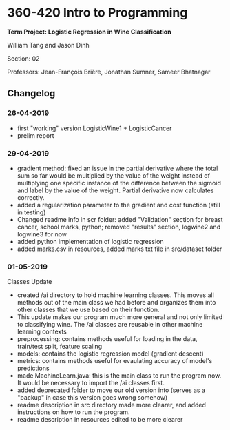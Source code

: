 # 360-420 Intro to Programming


**Term Project: Logistic Regression in Wine Classification**

William Tang and Jason Dinh


Section: 02

Professors: Jean-François Brière, Jonathan Sumner, Sameer Bhatnagar


## Changelog

### 26-04-2019
- first "working" version LogisticWine1 + LogisticCancer
- prelim report

### 29-04-2019
- gradient method: fixed an issue in the partial derivative where the total sum so far would be multiplied by the value of the weight instead of multiplying one specific instance of the difference between the sigmoid and label by the value of the weight. Partial derivative now calculates correctly.
- added a regularization parameter to the gradient and cost function (still in testing)
- Changed readme info in scr folder: added "Validation" section for breast cancer, school marks, python; removed "results" section, logwine2 and logwine3 for now
- added python implementation of logistic regression
- added marks.csv in resources, added marks txt file in src/dataset folder

### 01-05-2019
Classes Update
  - created /ai directory to hold machine learning classes. This moves all methods out of the main class we had before and organizes them into other classes that we use based on their function.
  - This update makes our program much more general and not only limited to classifying wine. The /ai classes are reusable in other machine learning contexts
  - preprocessing: contains methods useful for loading in the data, train/test split, feature scaling
  - models: contains the logistic regression model (gradient descent)
  - metrics: contains methods useful for evaulating accuracy of model's predictions
  - made MachineLearn.java: this is the main class to run the program now. It would be necessary to import the /ai classes first.
  - added deprecated folder to move our old version into (serves as a "backup" in case this version goes wrong somehow)
  - readme description in src directory made more clearer, and added instructions on how to run the program.
  - readme description in resources edited to be more clearer
